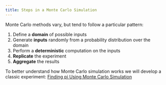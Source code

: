 ```yaml
---
title: Steps in a Monte Carlo Simulation
---
```


Monte Carlo methods vary, but tend to follow a particular pattern:
1. Define a **domain** of possible inputs
2. Generate **inputs** randomly from a probability distribution over the domain
3. Perform a **deterministic** computation on the inputs
4. **Replicate** the experiment
5. **Aggregate** the results

To better understand how Monte Carlo simulation works we will develop a classic
experiment: [Finding pi Using Monte Carlo Simulation](/simulating-and-modelling-to-understand-change/module-ii---monte-carlo-simulation/finding-pi-using-monte-carlo-simulation)